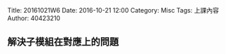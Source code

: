 Title: 20161021W6
Date: 2016-10-21 12:00
Category: Misc
Tags: 上課內容
Author: 40423210

<h2>解決子模組在對應上的問題</h2>